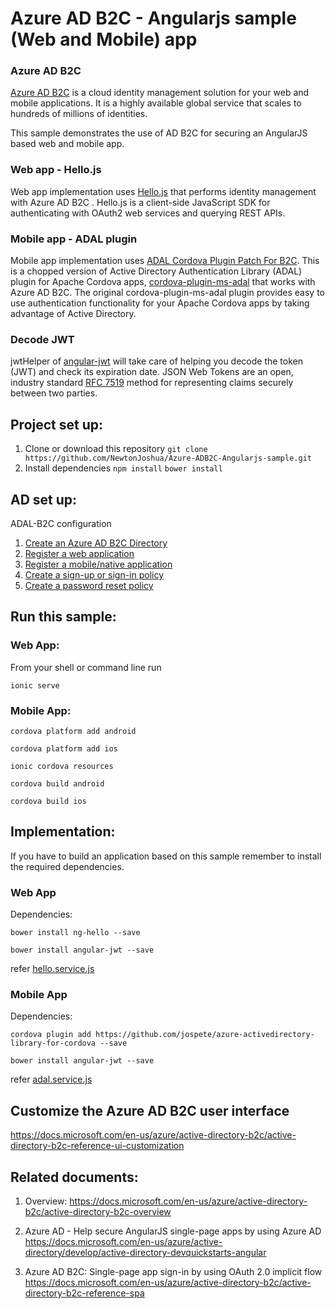 Azure AD B2C - Angularjs sample (Web and Mobile) app
=====================

### Azure AD B2C

[Azure AD B2C](https://azure.microsoft.com/en-us/services/active-directory-b2c/) is a cloud identity management solution for your web and mobile applications. It is a highly available global service that scales to hundreds of millions of identities.

This sample demonstrates the use of AD B2C for securing an AngularJS based web and mobile app.

### Web app - Hello.js
Web app implementation uses [Hello.js](http://adodson.com/hello.js/) that performs identity management with Azure AD B2C . Hello.js is a client-side JavaScript SDK for authenticating with OAuth2 web services and querying REST APIs.

### Mobile app - ADAL plugin
Mobile app implementation uses [ADAL Cordova Plugin Patch For B2C](https://github.com/jospete/azure-activedirectory-library-for-cordova). This is a chopped version of Active Directory Authentication Library (ADAL) plugin for Apache Cordova apps, [cordova-plugin-ms-adal](https://github.com/AzureAD/azure-activedirectory-library-for-cordova) that works with Azure AD B2C. The original cordova-plugin-ms-adal plugin provides easy to use authentication functionality for your Apache Cordova apps by taking advantage of Active Directory.

### Decode JWT
jwtHelper of [angular-jwt](https://github.com/auth0/angular-jwt) will take care of helping you decode the token (JWT) and check its expiration date. JSON Web Tokens are an open, industry standard [RFC 7519](https://tools.ietf.org/html/rfc7519) method for representing claims securely between two parties.

## Project set up:
1. Clone or download this repository 
`git clone https://github.com/NewtonJoshua/Azure-ADB2C-Angularjs-sample.git`
2. Install dependencies
`npm install`
`bower install`

## AD set up:
ADAL-B2C configuration

1. [Create an Azure AD B2C Directory](https://docs.microsoft.com/en-us/azure/active-directory-b2c/active-directory-b2c-get-started)
2. [Register a web application](https://docs.microsoft.com/en-us/azure/active-directory-b2c/active-directory-b2c-app-registration#register-a-web-application)
3. [Register a mobile/native application](https://docs.microsoft.com/en-us/azure/active-directory-b2c/active-directory-b2c-app-registration#register-a-mobilenative-application)
4. [Create a sign-up or sign-in policy](https://docs.microsoft.com/en-us/azure/active-directory-b2c/active-directory-b2c-reference-policies#create-a-sign-up-or-sign-in-policy)
5. [Create a password reset policy](https://docs.microsoft.com/en-us/azure/active-directory-b2c/active-directory-b2c-reference-policies#create-a-password-reset-policy)

## Run this sample:
### Web App:
From your shell or command line run

`ionic serve`

### Mobile App:

`cordova platform add android`

`cordova platform add ios`

`ionic cordova resources`

`cordova build android`

`cordova build ios`

## Implementation:

If you have to build an application based on this sample remember to install the required dependencies.

### Web App
Dependencies:

`bower install ng-hello --save`

`bower install angular-jwt --save`

refer [hello.service.js](https://github.com/NewtonJoshua/Azure-ADB2C-Angularjs-sample/blob/master/www/js/hello.service.js)

### Mobile App
Dependencies:

`cordova plugin add https://github.com/jospete/azure-activedirectory-library-for-cordova --save`

`bower install angular-jwt --save`

refer [adal.service.js](https://github.com/NewtonJoshua/Azure-ADB2C-Angularjs-sample/blob/master/www/js/adal.service.js)

## Customize the Azure AD B2C user interface
https://docs.microsoft.com/en-us/azure/active-directory-b2c/active-directory-b2c-reference-ui-customization


## Related documents:

1. Overview:
https://docs.microsoft.com/en-us/azure/active-directory-b2c/active-directory-b2c-overview

2. Azure AD - Help secure AngularJS single-page apps by using Azure AD
https://docs.microsoft.com/en-us/azure/active-directory/develop/active-directory-devquickstarts-angular

3. Azure AD B2C: Single-page app sign-in by using OAuth 2.0 implicit flow
https://docs.microsoft.com/en-us/azure/active-directory-b2c/active-directory-b2c-reference-spa

